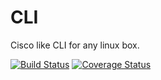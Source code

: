 # CLI

Cisco like CLI for any linux box.

[![Build Status](https://travis-ci.org/DevNaga/CLI.svg?branch=master)](https://travis-ci.org/DevNaga/CLI)     [![Coverage Status](https://coveralls.io/repos/github/DevNaga/CLI/badge.svg?branch=master)](https://coveralls.io/github/DevNaga/CLI?branch=master)
